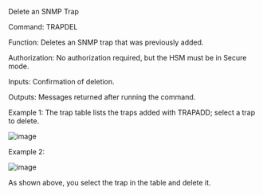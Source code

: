 Delete an SNMP Trap

Command: TRAPDEL

Function: Deletes an SNMP trap that was previously added.

Authorization: No authorization required, but the HSM must be in Secure mode.

Inputs: Confirmation of deletion.

Outputs: Messages returned after running the command.

Example 1: The trap table lists the traps added with TRAPADD; select a trap to delete.

![image](https://user-images.githubusercontent.com/77227227/196421759-60e9ea70-fbfc-4802-8208-eb6e5877fdb5.png)

Example 2:

![image](https://user-images.githubusercontent.com/77227227/196421971-cf71d049-1490-4767-9798-f0223da1ddf0.png)

As shown above, you select the trap in the table and delete it.
